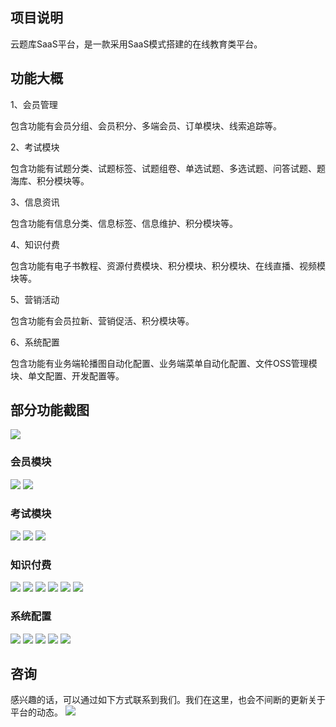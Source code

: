 ## 项目说明

云题库SaaS平台，是一款采用SaaS模式搭建的在线教育类平台。

## 功能大概

1、会员管理

包含功能有会员分组、会员积分、多端会员、订单模块、线索追踪等。

2、考试模块

包含功能有试题分类、试题标签、试题组卷、单选试题、多选试题、问答试题、题海库、积分模块等。

3、信息资讯

包含功能有信息分类、信息标签、信息维护、积分模块等。

4、知识付费

包含功能有电子书教程、资源付费模块、积分模块、积分模块、在线直播、视频模块等。

5、营销活动

包含功能有会员拉新、营销促活、积分模块等。

6、系统配置

包含功能有业务端轮播图自动化配置、业务端菜单自动化配置、文件OSS管理模块、单文配置、开发配置等。

## 部分功能截图

![](image/Snipaste_2023-03-19_15-08-51.png)

### 会员模块

![](image/Snipaste_2023-03-19_15-09-32.png)
![](image/Snipaste_2023-03-19_15-09-48.png)

### 考试模块

![](image/Snipaste_2023-03-19_15-12-14.png)
![](image/Snipaste_2023-03-19_15-12-36.png)
![](image/Snipaste_2023-03-19_15-12-57.png)

### 知识付费

![](image/Snipaste_2023-03-19_15-14-13.png)
![](image/Snipaste_2023-03-19_15-14-25.png)
![](image/Snipaste_2023-03-19_15-14-58.png)
![](image/Snipaste_2023-03-19_15-15-29.png)
![](image/Snipaste_2023-03-19_15-15-46.png)
![](image/Snipaste_2023-03-19_15-16-00.png)

### 系统配置

![](image/Snipaste_2023-03-19_15-17-39.png)
![](image/Snipaste_2023-03-19_15-18-04.png)
![](image/Snipaste_2023-03-19_15-18-26.png)
![](image/Snipaste_2023-03-19_15-18-44.png)
![](image/Snipaste_2023-03-19_15-19-00.png)

## 咨询

感兴趣的话，可以通过如下方式联系到我们。我们在这里，也会不间断的更新关于平台的动态。
![](image/aaaaaaa.png)
